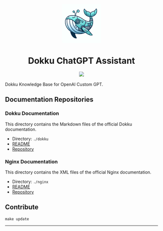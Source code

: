 <p align="center">
  <img alt="Dokku ChatGPT Assistant Logo" height="128" src="logo.webp" />
  <h1 align="center">Dokku ChatGPT Assistant</h1>

</p>
<p align="center">
  <a href="https://chat.openai.com/g/g-GjZIE8Rr8-rust-tauri-assistant">
    <img src="https://img.shields.io/badge/Custom%20ChatGPT-Start%20a%20%20Chat-baa5c3?style=for-the-badge">
  </a>
</p>

Dokku Knowledge Base for OpenAI Custom GPT.

## Documentation Repositories

### Dokku Documentation

This directory contains the Markdown files of the official Dokku documentation.

- Directory: `./dokku`
- [README](./dokku/README.md)
- [Repository](https://github.com/dokku/dokku)

### Nginx Documentation

This directory contains the XML files of the official Nginx documentation.

- Directory: `./nginx`
- [README](./nginx/README.md)
- [Repository](https://github.com/nginx/nginx.org)

## Contribute

```
make update
```

---

[img-chatgpt]: https://img.shields.io/badge/Custom%20ChatGPT-Start%20a%20%20Chat-baa5c3?style=for-the-badge
[link-chatgpt]: https://chatgpt.com/g/g-Ws4EHHX9z-dokku-assistant
